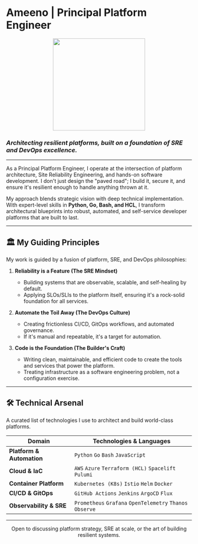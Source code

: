 # Ameeno | Principal Platform Engineer

<div align="center">
  <img src="https://media.giphy.com/media/l4pTky04mSoDwuJ2w/giphy.gif" width="250">
</div>

### _Architecting resilient platforms, built on a foundation of SRE and DevOps excellence._

---

As a Principal Platform Engineer, I operate at the intersection of platform architecture, Site Reliability Engineering, and hands-on software development. I don't just design the "paved road"; I build it, secure it, and ensure it's resilient enough to handle anything thrown at it.

My approach blends strategic vision with deep technical implementation. With expert-level skills in **Python, Go, Bash, and HCL**, I transform architectural blueprints into robust, automated, and self-service developer platforms that are built to last.

---

## 🏛️ My Guiding Principles

My work is guided by a fusion of platform, SRE, and DevOps philosophies:

1.  **Reliability is a Feature (The SRE Mindset)**
    -   Building systems that are observable, scalable, and self-healing by default.
    -   Applying SLOs/SLIs to the platform itself, ensuring it's a rock-solid foundation for all services.

2.  **Automate the Toil Away (The DevOps Culture)**
    -   Creating frictionless CI/CD, GitOps workflows, and automated governance.
    -   If it's manual and repeatable, it's a target for automation.

3.  **Code is the Foundation (The Builder's Craft)**
    -   Writing clean, maintainable, and efficient code to create the tools and services that power the platform.
    -   Treating infrastructure as a software engineering problem, not a configuration exercise.

---

## 🛠️ Technical Arsenal

A curated list of technologies I use to architect and build world-class platforms.

| Domain                     | Technologies & Languages                                                                               |
| -------------------------- | ------------------------------------------------------------------------------------------------------ |
| **Platform & Automation**  | `Python` `Go` `Bash` `JavaScript`                                                                      |
| **Cloud & IaC**            | `AWS` `Azure` `Terraform (HCL)` `Spacelift` `Pulumi`                                                     |
| **Container Platform**     | `Kubernetes (K8s)` `Istio` `Helm` `Docker`                                                             |
| **CI/CD & GitOps**         | `GitHub Actions` `Jenkins` `ArgoCD` `Flux`                                                             |
| **Observability & SRE**    | `Prometheus` `Grafana` `OpenTelemetry` `Thanos` `Observe`                                                |

---

<p align="center">
  Open to discussing platform strategy, SRE at scale, or the art of building resilient systems.
</p>
